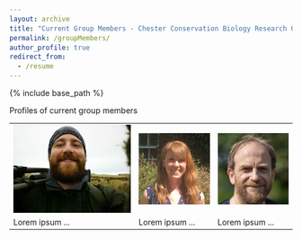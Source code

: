 ```yaml
---
layout: archive
title: "Current Group Members - Chester Conservation Biology Research Group"
permalink: /groupMembers/
author_profile: true
redirect_from:
  - /resume
---
```


{% include base_path %}

Profiles of current group members

<table border="0">
 <tr>
    <td><img src="images\mg.jpg" alt="Matt Geary"></td>
    <td><img src="images\anna-muir.jpg" alt="Anna Muir"></td>
	<td><img src="images\achaz-von-hardenberg.jpg" alt="Achaz von Hardenberg"></td>
 </tr>
 <tr>
    <td>Lorem ipsum ...</td>
    <td>Lorem ipsum ...</td>
	<td>Lorem ipsum ...</td>
 </tr>
</table>

